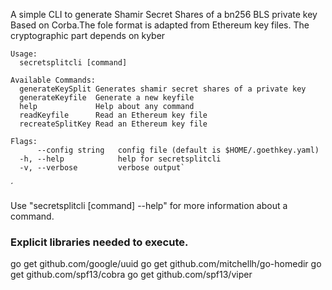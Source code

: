 A simple CLI to generate Shamir Secret Shares of a bn256 BLS private key
Based on Corba.The fole format is adapted from Ethereum key files.
The cryptographic part depends on kyber

    Usage:
      secretsplitcli [command]

    Available Commands:
      generateKeySplit Generates shamir secret shares of a private key
      generateKeyfile  Generate a new keyfile
      help             Help about any command
      readKeyfile      Read an Ethereum key file
      recreateSplitKey Read an Ethereum key file

    Flags:
          --config string   config file (default is $HOME/.goethkey.yaml)
      -h, --help            help for secretsplitcli
      -v, --verbose         verbose output`
  ´

Use "secretsplitcli [command] --help" for more information about a command.
### Explicit libraries needed to execute.
go get github.com/google/uuid
go get github.com/mitchellh/go-homedir
go get github.com/spf13/cobra
go get github.com/spf13/viper

